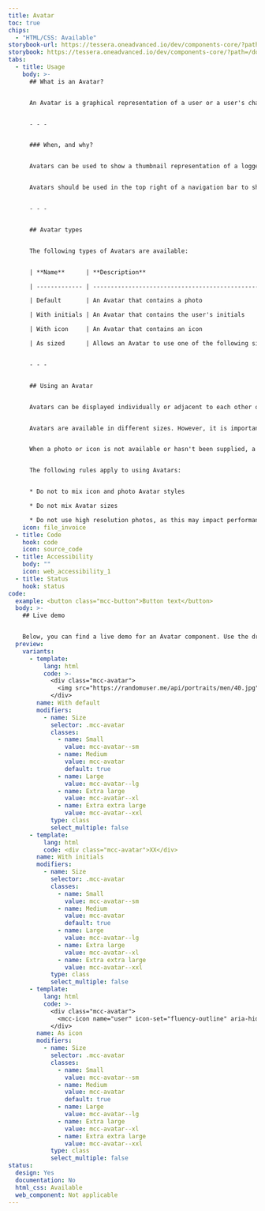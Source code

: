 ```yaml
---
title: Avatar
toc: true
chips:
  - "HTML/CSS: Available"
storybook-url: https://tessera.oneadvanced.io/dev/components-core/?path=/docs/html-button--as-default
storybook: https://tessera.oneadvanced.io/dev/components-core/?path=/docs/html-avatar--as-default
tabs:
  - title: Usage
    body: >-
      ## What is an Avatar?


      An Avatar is a graphical representation of a user or a user's character. They typically use a photo, but can also use an icon or initials to visually indicate a person.


      - - -


      ### When, and why?


      Avatars can be used to show a thumbnail representation of a logged in user in your applications or, for example, a photo of a user in a Profile page. Avatars are an important part in helping other users form an impression of you and also provide a human presence within an interface.


      Avatars should be used in the top right of a navigation bar to show the logged in user and should provide access to their Profile page. They can also be used in contact cards, chat UIs, and community forums, etc.


      - - -


      ## Avatar types


      The following types of Avatars are available:


      | **Name**      | **Description**                                                                                     | **Example** |

      | ------------- | --------------------------------------------------------------------------------------------------- | ----------- |

      | Default       | An Avatar that contains a photo                                                                     |             |

      | With initials | An Avatar that contains the user's initials                                                         |             |

      | With icon     | An Avatar that contains an icon                                                                     |             |

      | As sized      | Allows an Avatar to use one of the following sizes; 32px, 40px (default size), 48px, 64px, and 96px |             |


      - - -


      ## Using an Avatar


      Avatars can be displayed individually or adjacent to each other on a single row. Although avatars are typically used with photos, they can be used with icons or, where a photo and icon is not available, they can also be used to display a user's initials.


      Avatars are available in different sizes. However, it is important not to mix sizes. It is also important to remember that small images used in large Avatars will be upscaled, which could lead to distorted images. Always use compressed images and resize images near to the appropriate size. This will help maintain the best results.


      When a photo or icon is not available or hasn't been supplied, a fall-back icon is automatically used. This is the generic User icon.


      The following rules apply to using Avatars:


      * Do not to mix icon and photo Avatar styles

      * Do not mix Avatar sizes

      * Do not use high resolution photos, as this may impact performance
    icon: file_invoice
  - title: Code
    hook: code
    icon: source_code
  - title: Accessibility
    body: ""
    icon: web_accessibility_1
  - title: Status
    hook: status
code:
  example: <button class="mcc-button">Button text</button>
  body: >-
    ## Live demo


    Below, you can find a live demo for an Avatar component. Use the drop-down menus and radio buttons to view the different Avatar Types and Variants.
  preview:
    variants:
      - template:
          lang: html
          code: >-
            <div class="mcc-avatar">
              <img src="https://randomuser.me/api/portraits/men/40.jpg" alt="John Doe">
            </div>
        name: With default
        modifiers:
          - name: Size
            selector: .mcc-avatar
            classes:
              - name: Small
                value: mcc-avatar--sm
              - name: Medium
                value: mcc-avatar
                default: true
              - name: Large
                value: mcc-avatar--lg
              - name: Extra large
                value: mcc-avatar--xl
              - name: Extra extra large
                value: mcc-avatar--xxl
            type: class
            select_multiple: false
      - template:
          lang: html
          code: <div class="mcc-avatar">XX</div>
        name: With initials
        modifiers:
          - name: Size
            selector: .mcc-avatar
            classes:
              - name: Small
                value: mcc-avatar--sm
              - name: Medium
                value: mcc-avatar
                default: true
              - name: Large
                value: mcc-avatar--lg
              - name: Extra large
                value: mcc-avatar--xl
              - name: Extra extra large
                value: mcc-avatar--xxl
            type: class
            select_multiple: false
      - template:
          lang: html
          code: >-
            <div class="mcc-avatar">
              <mcc-icon name="user" icon-set="fluency-outline" aria-hidden="true"></mcc-icon>
            </div>
        name: As icon
        modifiers:
          - name: Size
            selector: .mcc-avatar
            classes:
              - name: Small
                value: mcc-avatar--sm
              - name: Medium
                value: mcc-avatar
                default: true
              - name: Large
                value: mcc-avatar--lg
              - name: Extra large
                value: mcc-avatar--xl
              - name: Extra extra large
                value: mcc-avatar--xxl
            type: class
            select_multiple: false
status:
  design: Yes
  documentation: No
  html_css: Available
  web_component: Not applicable
---
```

